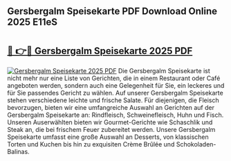 ## Gersbergalm Speisekarte PDF Download Online 2025 E11eS

# <h2><a href="http://gcbe0id.nevu.top/?p=Gersbergalm+Speisekarte">🔗 👉🔴 Gersbergalm Speisekarte 2025 PDF</a></h2>

[![Gersbergalm Speisekarte 2025 PDF](https://i.imgur.com/dBaPXMq.png)](http://gcbe0id.nevu.top/?p=Gersbergalm+Speisekarte)
Die Gersbergalm Speisekarte ist nicht mehr nur eine Liste von Gerichten, die in einem Restaurant oder Café angeboten werden, sondern auch eine Gelegenheit für Sie, ein leckeres und für Sie passendes Gericht zu wählen. Auf unserer Gersbergalm Speisekarte stehen verschiedene leichte und frische Salate. Für diejenigen, die Fleisch bevorzugen, bieten wir eine umfangreiche Auswahl an Gerichten auf der Gersbergalm Speisekarte an: Rindfleisch, Schweinefleisch, Huhn und Fisch. Unseren Auserwählten bieten wir Gourmet-Gerichte wie Schaschlik und Steak an, die bei frischem Feuer zubereitet werden. Unsere Gersbergalm Speisekarte umfasst eine große Auswahl an Desserts, von klassischen Torten und Kuchen bis hin zu exquisiten Crème Brûlée und Schokoladen-Balinas.

